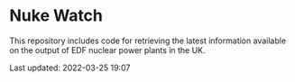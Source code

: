 # Nuke Watch

This repository includes code for retrieving the latest information available on the output of EDF nuclear power plants in the UK.

Last updated: 2022-03-25 19:07